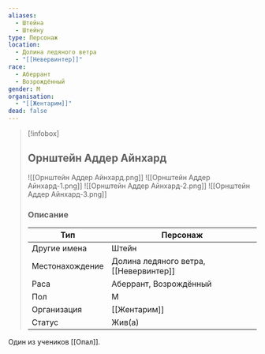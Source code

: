 ```yaml
---
aliases:
  - Штейна
  - Штейну
type: Персонаж
location:
  - Долина ледяного ветра
  - "[[Невервинтер]]"
race:
  - Аберрант
  - Возрождённый
gender: М
organisation:
  - "[[Жентарим]]"
dead: false
---
```


> [!infobox]
> 
> ## Орнштейн Аддер Айнхард
> 
> ![[Орнштейн Аддер Айнхард.png]]
> ![[Орнштейн Аддер Айнхард-1.png]]
> ![[Орнштейн Аддер Айнхард-2.png]]
> ![[Орнштейн Аддер Айнхард-3.png]]
> 
> ### Описание
> 
> | Тип | Персонаж |
> | --- | --- |
> | Другие имена| Штейн |
> | Местонахождение | Долина ледяного ветра,[[Невервинтер]] |
> | Раса | Аберрант, Возрождённый |
> | Пол | М |
> | Организация | [[Жентарим]] |
> | Статус | Жив(а) |

Один из учеников [[Опал]]. 